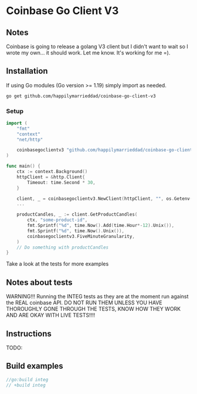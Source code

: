 Coinbase Go Client V3
============================

## Notes
Coinbase is going to release a golang V3 client but I didn't want to wait so I wrote my own... it should work. Let me know. It's working for me =).

## Installation
If using Go modules (Go version >= 1.19) simply import as needed.
```sh
go get github.com/happilymarrieddad/coinbase-go-client-v3
```

### Setup
```go
import (
    "fmt"
    "context"
    "net/http"

    coinbasegoclientv3 "github.com/happilymarrieddad/coinbase-go-client-v3"
)

func main() {
    ctx := context.Background()
    httpClient = &http.Client{
        Timeout: time.Second * 30,
    }

    client, _ = coinbasegoclientv3.NewClient(httpClient, "", os.Getenv("COINBASE_TEST_API_KEY"), os.Getenv("COINBASE_TEST_API_SECRET"))
    ...

    productCandles, _ := client.GetProductCandles(
        ctx, "some-product-id",
        fmt.Sprintf("%d", time.Now().Add(time.Hour*-12).Unix()),
        fmt.Sprintf("%d", time.Now().Unix()),
        coinbasegoclientv3.FiveMinuteGranularity,
    )
    // Do something with productCandles
}
```

Take a look at the tests for more examples

## Notes about tests
WARNING!!! Running the INTEG tests as they are at the moment run against the REAL coinbase API. DO NOT RUN THEM UNLESS YOU HAVE THOROUGHLY GONE THROUGH THE TESTS, KNOW HOW THEY WORK AND ARE OKAY WITH LIVE TESTS!!!!

## Instructions
TODO:

## Build examples
```go
//go:build integ
// +build integ
```
